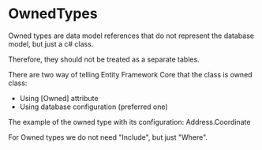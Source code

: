 ﻿# OwnedTypes

Owned types are data model references that do not represent the database model, but just a c# class.

Therefore, they should not be treated as a separate tables.

There are two way of telling Entity Framework Core that the class is owned class:

- Using [Owned] attribute
- Using database configuration (preferred one)

The example of the owned type with its configuration:
Address.Coordinate

For Owned types we do not need "Include", but just "Where".
